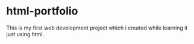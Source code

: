 # html-portfolio
This is my first web development project which i created while learning it just using html.

